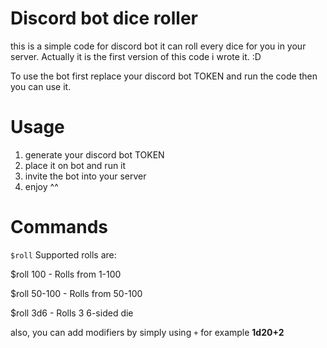 # Discord bot dice roller

this is a simple code for discord bot it can roll every dice for you in your server. 
Actually it is the first version of this code i wrote it. :D

To use the bot first replace your discord bot TOKEN and run the code then you can use it.

# Usage

1. generate your discord bot TOKEN
2. place it on bot and run it
3. invite the bot into your server 
4. enjoy ^^


# Commands

`$roll` Supported rolls are:

$roll 100 - Rolls from 1-100

$roll 50-100 - Rolls from 50-100

$roll 3d6 - Rolls 3 6-sided die

also, you can add modifiers by simply using `+` for example **1d20+2** 


